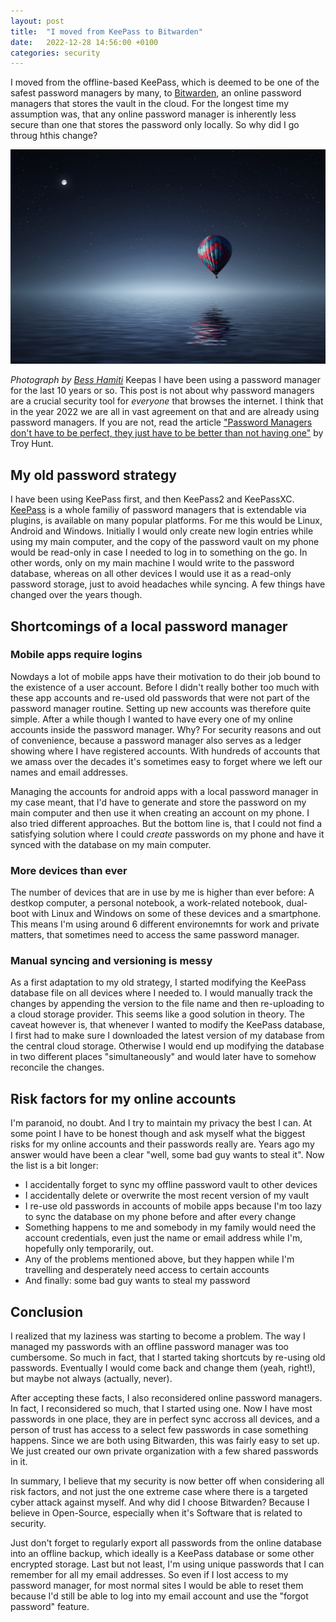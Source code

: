 ```yaml
---
layout: post
title:  "I moved from KeePass to Bitwarden"
date:   2022-12-28 14:56:00 +0100
categories: security
---
```


I moved from the offline-based KeePass, which is deemed to be one of the safest password managers by many, to [Bitwarden](https://bitwarden.com/), an online password managers that stores the vault in the cloud. For the longest time my assumption was, that any online password manager is inherently less secure than one that stores the password only locally. So why did I go throug hthis change?

![cover image](/images/pexels-bess-hamiti-36487.jpg)

_Photograph by [Bess Hamiti](https://www.pexels.com/@bess-hamiti-83687/)_
Keepas
I have been using a password manager for the last 10 years or so. This post is not about why password managers are a crucial security tool for _everyone_ that browses the internet. I think that in the year 2022 we are all in vast agreement on that and are already using password managers. If you are not, read the article ["Password Managers don't have to be perfect, they just have to be better than not having one"](https://www.troyhunt.com/password-managers-dont-have-to-be-perfect-they-just-have-to-be-better-than-not-having-one/) by Troy Hunt.

## My old password strategy
I have been using KeePass first, and then KeePass2 and KeePassXC. [KeePass](https://en.wikipedia.org/wiki/KeePass) is a whole familiy of password managers that is extendable via plugins, is available on many popular platforms. For me this would be Linux, Android and Windows. Initially I would only create new login entries while using my main computer, and the copy of the password vault on my phone would be read-only in case I needed to log in to something on the go. In other words, only on my main machine I would write to the password database, whereas on all other devices I would use it as a read-only password storage, just to avoid headaches while syncing. A few things have changed over the years though.

## Shortcomings of a local password manager
### Mobile apps require logins
Nowdays a lot of mobile apps have their motivation to do their job bound to the existence of a user account. Before I didn't really bother too much with these app accounts and re-used old passwords that were not part of the password manager routine. Setting up new accounts was therefore quite simple. After a while though I wanted to have every one of my online accounts inside the password manager. Why? For security reasons and out of convenience, because a password manager also serves as a ledger showing where I have registered accounts. With hundreds of accounts that we amass over the decades it's sometimes easy to forget where we left our names and email addresses.

Managing the accounts for android apps with a local password manager in my case meant, that I'd have to generate and store the password on my main computer and then use it when creating an account on my phone. I also tried different approaches. But the bottom line is, that I could not find a satisfying solution where I could _create_ passwords on my phone and have it synced with the database on my main computer.

### More devices than ever
The number of devices that are in use by me is higher than ever before: A destkop computer, a personal notebook, a work-related notebook, dual-boot with Linux and Windows on some of these devices and a smartphone. This means I'm using around 6 different environemnts for work and private matters, that sometimes need to access the same password manager.

### Manual syncing and versioning is messy
As a first adaptation to my old strategy, I started modifying the KeePass database file on all devices where I needed to. I would manually track the changes by appending the version to the file name and then re-uploading to a cloud storage provider. This seems like a good solution in theory. The caveat however is, that whenever I wanted to modify the KeePass database, I first had to make sure I downloaded the latest version of my database from the central cloud storage. Otherwise I would end up modifying the database in two different places "simultaneously" and would later have to somehow reconcile the changes.


## Risk factors for my online accounts 
I'm paranoid, no doubt. And I try to maintain my privacy the best I can. At some point I have to be honest though and ask myself what the biggest risks for my online accounts and their passwords really are. Years ago my answer would have been a clear "well, some bad guy wants to steal it". Now the list is a bit longer:

- I accidentally forget to sync my offline password vault to other devices
- I accidentally delete or overwrite the most recent version of my vault
- I re-use old passwords in accounts of mobile apps because I'm too lazy to sync the database on my phone before and after every change
- Something happens to me and somebody in my family would need the account credentials, even just the name or email address while I'm, hopefully only temporarily, out.
- Any of the problems mentioned above, but they happen while I'm travelling and desperately need access to certain accounts  
- And finally: some bad guy wants to steal my password

## Conclusion
I realized that my laziness was starting to become a problem. The way I managed my passwords with an offline password manager was too cumbersome. So much in fact, that I started taking shortcuts by re-using old passwords. Eventually I would come back and change them (yeah, right!), but maybe not always (actually, never).

After accepting these facts, I also reconsidered online password managers. In fact, I reconsidered so much, that I started using one. Now I have most passwords in one place, they are in perfect sync accross all devices, and a person of trust has access to a select few passwords in case something happens. Since we are both using Bitwarden, this was fairly easy to set up. We just created our own private organization with a few shared passwords in it.

In summary, I believe that my security is now better off when considering all risk factors, and not just the one extreme case where there is a targeted cyber attack against myself. And why did I choose Bitwarden? Because I believe in Open-Source, especially when it's Software that is related to security.

Just don't forget to regularly export all passwords from the online database into an offline backup, which ideally is a KeePass database or some other encrypted storage. Last but not least, I'm using unique passwords that I can remember for all my email addresses. So even if I lost access to my password manager, for most normal sites I would be able to reset them because I'd still be able to log into my email account and use the "forgot password" feature.